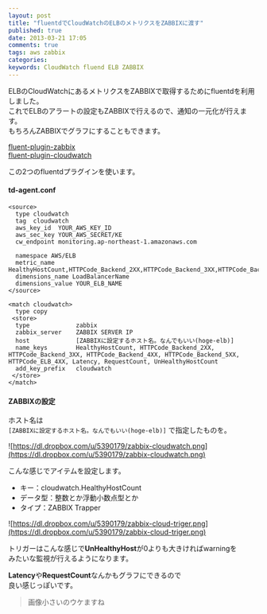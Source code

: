 ```yaml
---
layout: post
title: "fluentdでCloudWatchのELBのメトリクスをZABBIXに渡す"
published: true
date: 2013-03-21 17:05
comments: true
tags: aws zabbix
categories: 
keywords: CloudWatch fluend ELB ZABBIX
---
```


ELBのCloudWatchにあるメトリクスをZABBIXで取得するためにfluentdを利用しました。  
これでELBのアラートの設定もZABBIXで行えるので、通知の一元化が行えます。  
もちろんZABBIXでグラフにすることもできます。



[fluent-plugin-zabbix](https://rubygems.org/gems/fluent-plugin-zabbix)  
[fluent-plugin-cloudwatch](http://rubygems.org/gems/fluent-plugin-cloudwatch)
  
この2つのfluentdプラグインを使います。  
  

#### td-agent.conf

```
<source>
  type cloudwatch
  tag  cloudwatch
  aws_key_id  YOUR_AWS_KEY_ID
  aws_sec_key YOUR_AWS_SECRET/KE
  cw_endpoint monitoring.ap-northeast-1.amazonaws.com

  namespace AWS/ELB
  metric_name HealthyHostCount,HTTPCode_Backend_2XX,HTTPCode_Backend_3XX,HTTPCode_Backend_4XX,HTTPCode_Backend_5XX,HTTPCode_ELB_4XX,Latency,RequestCount,UnHealthyHostCount
  dimensions_name LoadBalancerName
  dimensions_value YOUR_ELB_NAME
</source>

<match cloudwatch>
  type copy
 <store>
  type             zabbix
  zabbix_server    ZABBIX SERVER IP
  host             [ZABBIXに設定するホスト名。なんでもいい(hoge-elb)]
  name_keys        HealthyHostCount, HTTPCode_Backend_2XX, HTTPCode_Backend_3XX, HTTPCode_Backend_4XX, HTTPCode_Backend_5XX, HTTPCode_ELB_4XX, Latency, RequestCount, UnHealthyHostCount
  add_key_prefix   cloudwatch
 </store>
</match>
```

#### ZABBIXの設定

ホスト名は  
`[ZABBIXに設定するホスト名。なんでもいい(hoge-elb)]`
で指定したものを。
  
![https://dl.dropbox.com/u/5390179/zabbix-cloudwatch.png](https://dl.dropbox.com/u/5390179/zabbix-cloudwatch.png)  
  
こんな感じでアイテムを設定します。

* キー：cloudwatch.HealthyHostCount
* データ型：整数とか浮動小数点型とか
* タイプ：ZABBIX Trapper


![https://dl.dropbox.com/u/5390179/zabbix-cloud-triger.png](https://dl.dropbox.com/u/5390179/zabbix-cloud-triger.png)  
  
トリガーはこんな感じで**UnHealthyHost**が0よりも大きければwarningを  
みたいな監視が行えるようになります。  
  
**Latency**や**RequestCount**なんかもグラフにできるので  
良い感じっぽいです。  
  
> 画像小さいのウケますね
